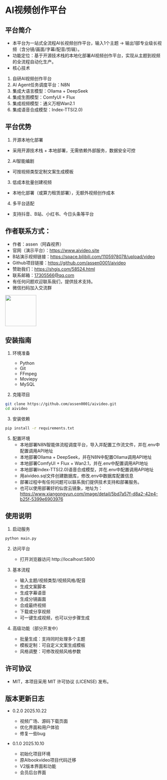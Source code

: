 # AI视频创作平台
## 平台简介
- 本平台为一站式全流程AI长视频创作平台，输入1个主题 → 输出1部专业级长视频（含分镜/画面/字幕/配音/剪辑）。
- 功能定位：基于开源技术栈的本地化部署AI视频创作平台，实现从主题到视频的全流程自动化生产。
- 核心技术
 1. 自研AI视频创作平台
 2. AI Agent任务调度平台：N8N
 3. 集成大语言模型：Ollama + DeepSeek
 4. 集成生图模型：ComfyUI + Flux
 5. 集成视频模型：通义万相Wan2.1
 6. 集成语音合成模型：Index-TTS(2.0)

## 平台优势
 1. 开源本地化部署
  - 采用开源技术栈 + 本地部署，无需依赖外部服务，数据安全可控
 2. AI智能编剧
  - 可按视频类型定制文案生成模板
 3. 低成本批量创建视频
  - 本地化部署（或算力租赁部署），无额外视频创作成本
 4. 多平台适配
  - 支持抖音、B站、小红书、今日头条等平台

## 作者联系方式：
 - 作者：assen（阿森视界）
 - 官网（演示平台）：https://www.aivideo.site
 - B站演示视频链接：https://space.bilibili.com/1105978078/upload/video
 - Github项目链接：https://github.com/assen0001/aivideo
 - 赞助我们：https://shgis.com/58524.html
 - 联系邮箱：17305566@qq.com
 - 有任何问题欢迎联系我们，提供技术支持。
 - 微信扫码加入交流群 
 <img src="https://aibook.shgis.com/static/images/wx001.jpg" width=100 height=100>

## 安装指南
1. 环境准备
   - Python
   - Git
   - FFmpeg
   - Moviepy
   - MySQL

2. 克隆项目
```bash
git clone https://github.com/assen0001/aivideo.git
cd aivideo
```

3. 安装依赖
```bash
pip install -r requirements.txt
```

5. 配置环境
   - 本地部署N8N智能体流程调度平台，导入并配置工作流文件，并在.env中配置调用API地址
   - 本地部署Ollama + DeepSeek，并在N8N中配置Ollama调用API地址
   - 本地部署ComfyUI + Flux + Wan2.1，并在.env中配置调用API地址
   - 本地部署Index-TTS(2.0)语音合成模型，并在.env中配置调用API地址
   - 用aivideo.sql文件创建数据库，修改.env中数据库配置信息
   - 部署过程中有任何问题可以联系我们提供技术支持和部署服务。
   - 也可以使用部署好的仙宫云镜象，地址为：https://www.xiangongyun.com/image/detail/5bd7a57f-d8a2-42e4-b25f-5399e6903976

## 使用说明
1. 启动服务
```bash
python main.py
```

2. 访问平台
   - 打开浏览器访问 http://localhost:5800

3. 基本流程
   - 输入主题/视频类型/视频风格/配音
   - 生成文案脚本
   - 生成字幕语音
   - 生成分镜画面
   - 合成最终视频
   - 下载或分享视频
   - 可一键生成视频，也可以分步骤生成

4. 高级功能（部分开发中）
   - 批量生成：支持同时处理多个主题
   - 模板定制：可自定义文案生成模板
   - 风格调整：可修改视频风格参数


## 许可协议
- MIT，本项目采用 MIT 许可协议 (LICENSE) 发布。


## 版本更新日志
- 0.2.0 2025.10.22
  - 视频广场、源码下载页面
  - 优化界面和用户体验
  - 修复一些bug

- 0.1.0 2025.10.10
  - 初始化项目环境
  - 原AIbookvideo项目代码迁移
  - V2版本界面和功能
  - 会员后台界面
